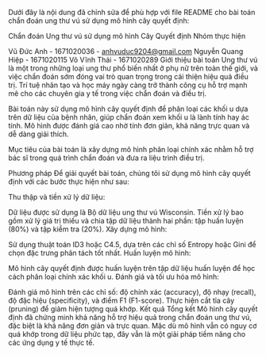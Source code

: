 Dưới đây là nội dung đã chỉnh sửa để phù hợp với file README cho bài toán chẩn đoán ung thư vú sử dụng mô hình cây quyết định:

Chẩn đoán Ung thư vú sử dụng mô hình Cây Quyết định
Nhóm thực hiện

Vũ Đức Anh - 1671020036 - anhvuduc9204@gmail.com
Nguyễn Quang Hiệp - 1671020115
Võ Vĩnh Thái - 1671020289
Giới thiệu bài toán
Ung thư vú là một trong những loại ung thư phổ biến nhất ở phụ nữ trên toàn thế giới, và việc chẩn đoán sớm đóng vai trò quan trọng trong cải thiện hiệu quả điều trị. Trí tuệ nhân tạo và học máy ngày càng trở thành công cụ hỗ trợ mạnh mẽ cho các chuyên gia y tế trong việc chẩn đoán và điều trị.

Bài toán này sử dụng mô hình cây quyết định để phân loại các khối u dựa trên dữ liệu của bệnh nhân, giúp chẩn đoán xem khối u là lành tính hay ác tính. Mô hình được đánh giá cao nhờ tính đơn giản, khả năng trực quan và dễ dàng giải thích.

Mục tiêu của bài toán là xây dựng mô hình phân loại chính xác nhằm hỗ trợ bác sĩ trong quá trình chẩn đoán và đưa ra liệu trình điều trị.

Phương pháp
Để giải quyết bài toán, chúng tôi sử dụng mô hình cây quyết định với các bước thực hiện như sau:

Thu thập và tiền xử lý dữ liệu:

Dữ liệu được sử dụng là Bộ dữ liệu ung thư vú Wisconsin.
Tiền xử lý bao gồm xử lý giá trị thiếu và chia tập dữ liệu thành hai phần: tập huấn luyện (80%) và tập kiểm tra (20%).
Xây dựng mô hình:

Sử dụng thuật toán ID3 hoặc C4.5, dựa trên các chỉ số Entropy hoặc Gini để chọn đặc trưng phân tách tốt nhất.
Huấn luyện mô hình:

Mô hình cây quyết định được huấn luyện trên tập dữ liệu huấn luyện để học cách phân loại chính xác khối u.
Đánh giá và tối ưu hóa mô hình:

Đánh giá mô hình trên các chỉ số: độ chính xác (accuracy), độ nhạy (recall), độ đặc hiệu (specificity), và điểm F1 (F1-score).
Thực hiện cắt tỉa cây (pruning) để giảm hiện tượng quá khớp.
Kết quả
Tổng kết
Mô hình cây quyết định đã chứng minh khả năng hỗ trợ hiệu quả trong chẩn đoán ung thư vú, đặc biệt là khả năng đơn giản và trực quan. Mặc dù mô hình vẫn có nguy cơ quá khớp trong dữ liệu phức tạp, đây vẫn là một giải pháp tiềm năng cho các ứng dụng y tế thực tế.

